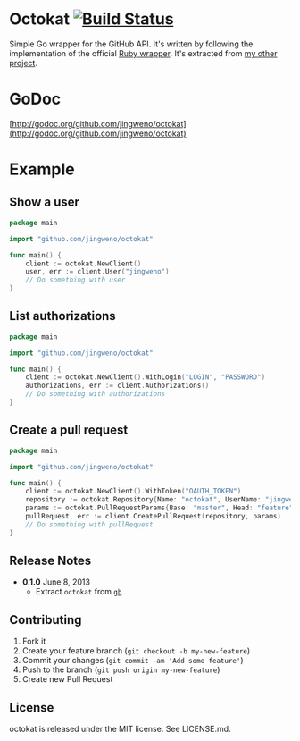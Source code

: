 # Octokat [![Build Status](https://drone.io/github.com/jingweno/octokat/status.png)](https://drone.io/github.com/jingweno/octokat/latest)

Simple Go wrapper for the GitHub API. It's written by following the implementation of the official [Ruby wrapper](https://github.com/octokat/octokat.rb).
It's extracted from [my other project](https://github.com/jingweno/gh).

# GoDoc

[http://godoc.org/github.com/jingweno/octokat](http://godoc.org/github.com/jingweno/octokat)

# Example

## Show a user

```go
package main

import "github.com/jingweno/octokat"

func main() {
    client := octokat.NewClient()
    user, err := client.User("jingweno")
    // Do something with user
}
```

## List authorizations

```go
package main

import "github.com/jingweno/octokat"

func main() {
    client := octokat.NewClient().WithLogin("LOGIN", "PASSWORD")
    authorizations, err := client.Authorizations()
    // Do something with authorizations
}
```

## Create a pull request

```go
package main

import "github.com/jingweno/octokat"

func main() {
    client := octokat.NewClient().WithToken("OAUTH_TOKEN")
    repository := octokat.Repository{Name: "octokat", UserName: "jingweno"}
    params := octokat.PullRequestParams{Base: "master", Head: "feature", Title: "A pull request", Body: "A body"}
    pullRequest, err := client.CreatePullRequest(repository, params)
    // Do something with pullRequest
}
```

## Release Notes

* **0.1.0** June 8, 2013
  * Extract `octokat` from [`gh`](https://github.com/jingweno/gh)

## Contributing

1. Fork it
2. Create your feature branch (`git checkout -b my-new-feature`)
3. Commit your changes (`git commit -am 'Add some feature'`)
4. Push to the branch (`git push origin my-new-feature`)
5. Create new Pull Request

## License

octokat is released under the MIT license. See LICENSE.md.

